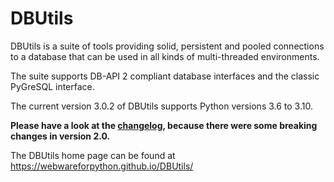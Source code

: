 DBUtils
=======

DBUtils is a suite of tools providing solid, persistent and pooled connections
to a database that can be used in all kinds of multi-threaded environments.

The suite supports DB-API 2 compliant database interfaces
and the classic PyGreSQL interface.

The current version 3.0.2 of DBUtils supports Python versions 3.6 to 3.10.

**Please have a look at the [changelog](https://webwareforpython.github.io/DBUtils/changelog.html), because there were some breaking changes in version 2.0.**

The DBUtils home page can be found at https://webwareforpython.github.io/DBUtils/
